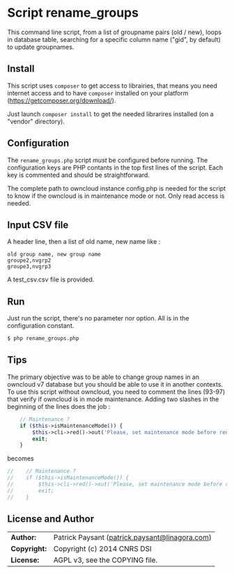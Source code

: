 # Script rename_groups

This command line script, from a list of groupname pairs (old / new), loops in database table, searching for a specific column name ("gid", by default) to update groupnames.

## Install

This script uses `composer` to get access to librairies, that means you need internet access and to have `composer` installed on your platform (https://getcomposer.org/download/).

Just launch `composer install` to get the needed librarires installed (on a "vendor" directory).

## Configuration

The `rename_groups.php` script *must* be configured before running. The configuration keys are PHP contants in the top first lines of the script.
Each key is commented and should be straightforward.

The complete path to owncloud instance config.php is needed for the script to know if the owncloud is in maintenance mode or not. Only read access is needed.

## Input CSV file

A header line, then a list of old name, new name like :

```csv
old group name, new group name
groupe2,nvgrp2
groupe3,nvgrp3
```

A test_csv.csv file is provided.

## Run

Just run the script, there's no parameter nor option. All is in the configuration constant.

```bash
$ php rename_groups.php
```

## Tips

The primary objective was to be able to change group names in an owncloud v7 database but you should be able to use it in another contexts.
To use this script without owncloud, you need to comment the lines (93-97) that verify if owncloud is in mode maintenance. Adding two slashes in the beginning of the lines does the job :

```php
    // Maintenance ?
    if ($this->isMaintenanceMode()) {
        $this->cli->red()->out('Please, set maintenance mode before renaming groups. Exiting now.');
        exit;
    }
```

becomes

```php
//    // Maintenance ?
//    if ($this->isMaintenanceMode()) {
//        $this->cli->red()->out('Please, set maintenance mode before renaming groups. Exiting now.');
//        exit;
//    }
```

## License and Author

|                      |                                          |
|:---------------------|:-----------------------------------------|
| **Author:**          | Patrick Paysant (<patrick.paysant@linagora.com>)
| **Copyright:**       | Copyright (c) 2014 CNRS DSI
| **License:**         | AGPL v3, see the COPYING file.
